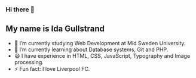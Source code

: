 ### Hi there 👋
## My name is Ida Gullstrand
- 🔭 I’m currently studying Web Development at Mid Sweden University.
- 🌱 I’m currently learning about Database systems, Git and PHP.
- 😄 I have experience in HTML, CSS, JavaScript, Typography and Image processing.
- ⚡ Fun fact: I love Liverpool FC.


<!--
**idagullstrand/idagullstrand** is a ✨ _special_ ✨ repository because its `README.md` (this file) appears on your GitHub profile.

Here are some ideas to get you started:

- 🔭 I’m currently working on ...
- 🌱 I’m currently learning ...
- 👯 I’m looking to collaborate on ...
- 🤔 I’m looking for help with ...
- 💬 Ask me about ...
- 📫 How to reach me: ...
- 😄 Pronouns: ...
- ⚡ Fun fact: ...
-->
